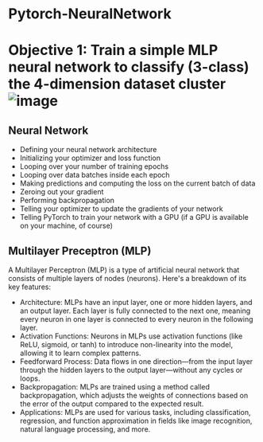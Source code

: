 # Pytorch-NeuralNetwork

# Objective 1: Train a simple MLP neural network to classify (3-class) the 4-dimension dataset cluster ![image](https://github.com/user-attachments/assets/d5a6bac0-6379-4ae0-87e3-33d80b317328)

## Neural Network
  * Defining your neural network architecture
  * Initializing your optimizer and loss function
  * Looping over your number of training epochs
  * Looping over data batches inside each epoch
  * Making predictions and computing the loss on the current batch of data
  * Zeroing out your gradient
  * Performing backpropagation
  * Telling your optimizer to update the gradients of your network
  * Telling PyTorch to train your network with a GPU (if a GPU is available on your machine, of course)

## Multilayer Preceptron (MLP)
  A Multilayer Perceptron (MLP) is a type of artificial neural network that consists of multiple layers of nodes (neurons). Here's a breakdown of its key features:

  * Architecture: MLPs have an input layer, one or more hidden layers, and an output layer. Each layer is fully connected to the next one, meaning every neuron in one layer is connected to every       neuron in the following layer.
  * Activation Functions: Neurons in MLPs use activation functions (like ReLU, sigmoid, or tanh) to introduce non-linearity into the model, allowing it to learn complex patterns.
  * Feedforward Process: Data flows in one direction—from the input layer through the hidden layers to the output layer—without any cycles or loops.
  * Backpropagation: MLPs are trained using a method called backpropagation, which adjusts the weights of connections based on the error of the output compared to the expected result.
  * Applications: MLPs are used for various tasks, including classification, regression, and function approximation in fields like image recognition, natural language processing, and more.


